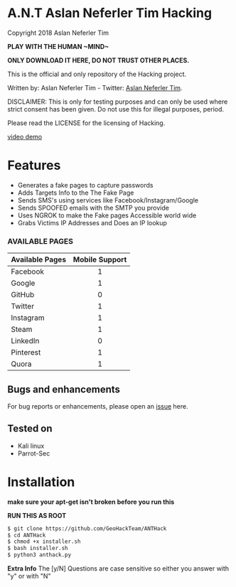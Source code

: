 # A.N.T Aslan Neferler Tim Hacking

Copyright 2018 Aslan Neferler Tim

**PLAY WITH THE HUMAN ~MIND~**

**ONLY DOWNLOAD IT HERE, DO NOT TRUST OTHER PLACES.**


This is the official and only repository of the Hacking project.

Written by: Aslan Neferler Tim - Twitter: [Aslan Neferler Tim](https://twitter.com/aslaneferler).

DISCLAIMER: This is only for testing purposes and can only be used where strict consent has been given. Do not use this for illegal purposes, period.

Please read the LICENSE for the licensing of Hacking. 

[video demo](https://www.youtube.com/channel/UC-kdOAXczn49MB6DQGhB-5A?view_as=subscriber)


# Features

* Generates a fake pages to capture passwords
* Adds Targets Info to the The Fake Page
* Sends SMS's using services like Facebook/Instagram/Google
* Sends SPOOFED emails with the SMTP you provide
* Uses NGROK to make the Fake pages Accessible world wide
* Grabs Victims IP Addresses and Does an IP lookup




### AVAILABLE PAGES

|Available Pages|Mobile Support|
|:---|:---:|
|Facebook|1|
|Google|1|
|GitHub|0|
|Twitter|1|
|Instagram|1|
|Steam|1|
|LinkedIn|0|
|Pinterest|1|
|Quora|1|





## Bugs and enhancements

For bug reports or enhancements, please open an [issue](https://github.com/GeoHackTeam/Hacking) here.



## Tested on

* Kali linux 
* Parrot-Sec 



# Installation

**make sure your apt-get isn't broken before you run this**

**RUN THIS AS ROOT**
```bash
$ git clone https://github.com/GeoHackTeam/ANTHack
$ cd ANTHack
$ chmod +x installer.sh
$ bash installer.sh
$ python3 anthack.py
```
**Extra Info**
The [y/N] Questions are case sensitive so either you answer with "y" or with "N"

